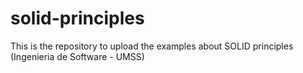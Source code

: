 # solid-principles
This is the repository to upload the examples about SOLID principles (Ingenieria de Software - UMSS)
